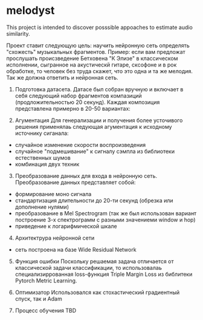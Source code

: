 # melodyst
This project is intended to discover posssible appoaches to estimate audio similarity.

Проект ставит следующую цель: научить нейронную сеть определять "схожесть" музыкальных фрагментов. Пример: если вам предложат прослушать происзведение Бетховена "К Элизе" в классическом исполнении, сыгранное на акустическй гитаре, сксофоне и в рок обработке, то человек без труда скажет, что это одна и та же мелодия. Так же должна ответить и нейронная сеть.


1. Подготовка датасета.
Датасе был собран вручную и включает в себя следующий набор фрагментов компазиций (продложительностью 20 секунд). Каждая композиция представлена примерно в 20-50 вариантах:

2. Агументация
Для генерализации и получения более усточивого решения применялаь следующая агументация к исходному источнику сиганала:
 - случайное изменение скорости воспроизведения
 - случайное "подмешивание" к сигналу сэмпла из библиотеки естественных шумов
 - комбинация двух техник
 
3. Преобразование данных для входа в нейронную сеть.
Преобразование данных представляет собой:
- формирование моно сигнала
- стандартизация длительности до 20-ти секунд (обрезка или дополнение нулями)
- преобразование в Mel Spectrogram (так же был использован вариант построение 3-х спектрограмм с разными значениеми window и hop)
- приведение к логарифмической шкале

4. Архитектрура нейронной сети
- сеть построена на базе Wide Residual Network 

5. Функция ошибки
Поскольку решаемая задача отличается от классической задачи классификации, то использовалаь специализиррованная loss-функция Triple Margin Loss из библитеки Pytorch Metric Learning.

6. Оптимизатор
Использовался как стохастический градиентный спуск, так и Adam

7. Процесс обучения
TBD

